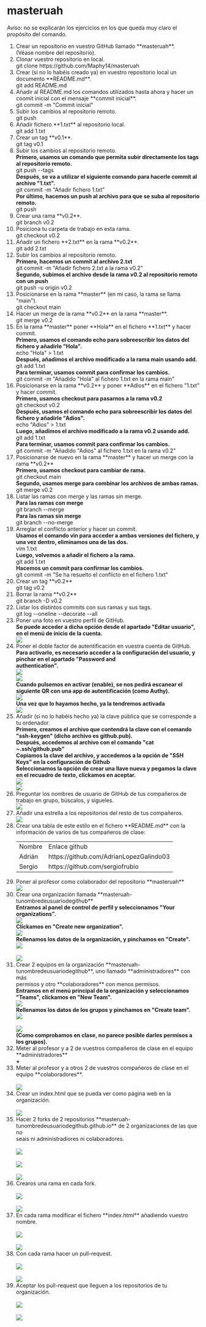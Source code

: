 # masteruah
<p>Aviso: no se explicarán los ejercicios en los que queda muy claro el propósito del comando.</p>
<ol>
    <li>
        Crear un repositorio en vuestro GitHub llamado **masteruah**.
    </li>   
        (Véase nombre del repositorio).
    <li>
        Clonar vuestro repositorio en local.
    </li>
        git clone https://github.com/Maphy14/masteruah
    <li>
        Crear (si no lo habéis creado ya) en vuestro repositorio local un documento **README.md**.
    </li>
        git add README.md
    <li>
        Añadir al README.md los comandos utilizados hasta ahora y hacer un coomit inicial con el mensaje **commit inicial**.
    </li>
        git commit -m "Commit inicial"
    <li>
        Subir los cambios al repositorio remoto.
    </li>
        git push
    <li>
        Añadir fichero **1.txt** al repositorio local.
    </li>
        git add 1.txt
    <li>
        Crear un tag **v0.1**.
    </li>
        git tag v0.1
    <li>
        Subir los cambios al repositorio remoto.
    </li>
        <b>Primero, usamos un comando que permita subir directamente los tags al repositorio remoto.</b><br/>
        git push --tags<br/>
        <b>Después, se va a utilizar el siguiente comando para hacerle commit al archivo "1.txt".</b><br/>
        git commit -m "Añadir fichero 1.txt"<br/>
        <b>Por último, hacemos un push al archivo para que se suba al repositorio remoto.</b><br/>
        git push
    <li>
        Crear una rama **v0.2**.
    </li>
        git branch v0.2
    <li>
        Posiciona tu carpeta de trabajo en esta rama.
    </li>
        git checkout v0.2
    <li>
        Añadir un fichero **2.txt** en la rama **v0.2**.
    </li>
        git add 2.txt
    <li>
        Subir los cambios al repositorio remoto.
    </li>
        <b>Primero, hacemos un commit al archivo 2.txt</b><br/>
        git commit -m "Añadir fichero 2.txt a la rama v0.2"</br>
        <b>Segundo, subimos el archivo desde la rama v0.2 al repositorio remoto con un push</b><br/>
        git push -u origin v0.2
    <li>
        Posicionarse en la rama **master** (en mi caso, la rama se llama "main").
    </li>
        git checkout main
    <li>
        Hacer un merge de la rama **v0.2** en la rama **master**.
    </li>
        git merge v0.2
    <li>
        En la rama **master** poner **Hola** en el fichero **1.txt** y hacer commit.
    </li>
        <b>Primero, usamos el comando echo para sobreescribir los datos del fichero y añadirle "Hola".</b><br/>
        echo "Hola" > 1.txt</br>
        <b>Después, añadimos el archivo modificado a la rama main usando add.</b><br/>
        git add 1.txt<br/>
        <b>Para terminar, usamos commit para confirmar los cambios.</b><br/>
        git commit -m "Añadido "Hola" al fichero 1.txt en la rama main"
    <li>
        Posicionarse en la rama **v0.2** y poner **Adios** en el fichero "1.txt" y hacer commit.
    </li>
        <b>Primero, usamos checkout para pasarnos a la rama v0.2</b><br/>
        git checkout v0.2</br>
        <b>Después, usamos el comando echo para sobreescribir los datos del fichero y añadirle "Adios".</b><br/>
        echo "Adios" > 1.txt</br>
        <b>Luego, añadimos el archivo modificado a la rama v0.2 usando add.</b><br/>
        git add 1.txt<br/>
        <b>Para terminar, usamos commit para confirmar los cambios.</b><br/>
        git commit -m "Añadido "Adios" al fichero 1.txt en la rama v0.2"
    <li>
        Posicionarse de nuevo en la rama **master** y hacer un merge con la rama **v0.2**
    </li>
        <b>Primero, usamos checkout para cambiar de rama.</b><br/>
        git checkout main<br/>
        <b>Segundo, usamos merge para combinar los archivos de ambas ramas.</b><br/>
        git merge v0.2
    <li>
        Listar las ramas con merge y las ramas sin merge.
    </li>
        <b>Para las ramas con merge</b></br>
        git branch --merge</br>
        <b>Para las ramas sin merge</b></br>
        git branch --no-merge</br>
    <li>
        Arreglar el conflicto anterior y hacer un commit.
    </li>
        <b>Usamos el comando vin para acceder a ambas versiones del fichero, y una vez dentro, eliminamos una de las dos.</b></br>
        vim 1.txt</br>
        <b>Luego, volvemos a añadir el fichero a la rama.</b></br>
        git add 1.txt</br>
        <b>Hacemos un commit para confirmar los cambios.</b></br>
        git commit -m "Se ha resuelto el conflicto en el fichero 1.txt"</br>
    <li>
        Crear un tag **v0.2**
    </li>
        git tag v0.2
    <li>
        Borrar la rama **v0.2**
    </li>
        git branch -D v0.2
    <li>
        Listar los distintos commits con sus ramas y sus tags.
    </li>
        git log --oneline --decorate --all
    <li>
        Poner una foto en vuestro perfil de GitHub.
    </li>
        <b>Se puede acceder a dicha opción desde el apartado "Editar usuario", en el menú de inicio de la cuenta.</b><br/>
        <img src="Práctica Github 21.png"/>
    <li>
        Poner el doble factor de autentificación en vuestra cuenta de GitHub.
    </li>
        <b>Para activarlo, es necesario acceder a la configuración del usuario, y pinchar en el apartado "Password and <br/>                authentication".</b><br/>
        <img src="Práctica Github 22.png"/><br/>
        <img src="Práctica Github 23.png"/><br/>
        <b>Cuando pulsemos en activar (enable), se nos pedirá escanear el siguiente QR con una app de autentificación (como Authy).</b>
        <br/><img src="Práctica Github 24.png"/><br/>
        <b>Una vez que lo hayamos hecho, ya la tendremos activada</b>
        <br/><img src="Práctica Github 21.png"/><br/>
    <li>
        Añadir (si no lo habéis hecho ya) la clave pública que se corresponde a tu ordenador.
    </li>
        <b>Primero, creamos el archivo que contendrá la clave con el comando "ssh-keygen" (dicho archivo es github.pub).</b><br/>
        <b>Después, accedemos al archivo con el comando "cat ~.ssh/github.pub"</b><br/>
        <b>Copiamos la clave del archivo, y accedemos a la opción de "SSH Keys" en la configuración de Github</b><br/>
        <b>Seleccionamos la opción de crear una llave nueva y pegamos la clave en el recuadro de texto, clickamos en aceptar.</b><br/>
         <img src="Práctica Github 25.png"/><br/> 
         <img src="Práctica Github 26.png"/><br/>
    <li>
        Preguntar los nombres de usuario de GitHub de tus compañeros de trabajo en grupo, búscalos, y sigueles.
    </li>
        <img src="Práctica Github 5.png"/><br/>
    <li>
        Añadir una estrella a los repositorios del resto de tus compañeros.
    </li>
        <img src="Práctica Github 6.png"/><br/>
    <li>
        Crear una tabla de este estilo en el fichero **README.md** con la información de varios de tus compañeros de clase:
    </li>
        <table>
    <tr>
        <td>
        Nombre
        </td>
        <td>
        Enlace github
        </td>
    </tr>
    <tr>
        <td>
        Adrián
        </td>
        <td>
        https://github.com/AdrianLopezGalindo03
        </td>
    <tr>
        <td>
        Sergio
        </td>
        <td>
        https://github.com/sergiofrubio
        </td>
    </tr>
</table>
    <li>
        Poner al profesor como colaborador del repositorio **masteruah**
    </li>
        <img src="Práctica Github 7.png"/><br/> 
    <li>
        Crear una organización llamada **masteruah-tunombredeusuariodegithub**
    </li>
        <b>Entramos al panel de control de perfil y seleccionamos "Your organizations".</b><br/>
        <img src="Práctica Github 29.png"/><br/>
        <b>Clickamos en "Create new organization".</b>
        <br/><img src="Práctica Github 30.png"/><br/>
        <b>Rellenamos los datos de la organización, y pinchamos en "Create". </b>
        <br/><img src="Práctica Github 31.png"/><br/>
        <br/><img src="Práctica Github 8.png"/><br/>
    <li>
        Crear 2 equipos en la organización **masteruah-tunombredeusuariodegithub**, uno llamado **administradores** con más <br/>   permisos y otro **colaboradores** con menos permisos.
    </li>
        <b>Entramos en el menú principal de la organización y seleccionamos "Teams", clickamos en "New Team".</b><br/>
        <img src="Práctica Github 31.png"/><br/>
        <b>Rellenamos los datos de los grupos y pinchamos en "Create team".</b>
        <br/><img src="Práctica Github 32.png"/><br/>
        <br/><img src="Práctica Github 9.png"/><br/> 
        <b>(Como comprobamos en clase, no parece posible darles permisos a los grupos).</b>
    <li>
        Meter al profesor y a 2 de vuestros compañeros de clase en el equipo **administradores**
    </li>
        <b>+</b>
    <li>
        Meter al profesor y a otros 2 de vuestros compañeros de clase en el equipo **colaboradores**.
    </li>
        <br/><img src="Práctica Github 33.png"/><br/> 
    <li>
        Crear un index.html que se pueda ver como página web en la organización.
    </li>
        <br/><img src="Práctica Github 34.png"/><br/> 
    <li>
        Hacer 2 forks de 2 repositorios **masteruah-tunombredeusuariodegithub.github.io** de 2 organizaciones de las que no <br/>   seais ni administradiores ni colaboradores.
    </li>
        <br/><img src="Práctica Github 13.png"/><br/>    
        <br/><img src="Práctica Github 15.png"/><br/>
        <br/><img src="Práctica Github 17.png"/><br/>
    <li>
        Crearos una rama en cada fork.
    </li>
        <br/><img src="Práctica Github 35.png"/><br/>
        <br/><img src="Práctica Github 36.png"/><br/>
    <li>
        En cada rama modificar el fichero **index.html** añadiendo vuestro nombre.
    </li>
        <br/><img src="Práctica Github 18.png"/><br/>
        <br/><img src="Práctica Github 19.png"/><br/>
    <li>
        Con cada rama hacer un pull-request.
    </li>
        <br/><img src="Práctica Github 20.png"/><br/>
        <br/><img src="Práctica Github 14.png"/><br/>
    <li>
        Aceptar los pull-request que lleguen a los repositorios de tu organización.
    </li>
        <br/><img src="Práctica Github 27.png"/><br/>
        <br/><img src="Práctica Github 28.png"/><br/>
</ol>

